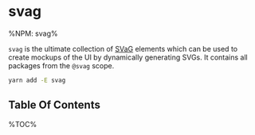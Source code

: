 # svag

%NPM: svag%

`svag` is the ultimate collection of [SVaG](https://svag.co) elements which can be used to create mockups of the UI by dynamically generating SVGs. It contains all packages from the `@svag` scope.

```sh
yarn add -E svag
```

## Table Of Contents

%TOC%
